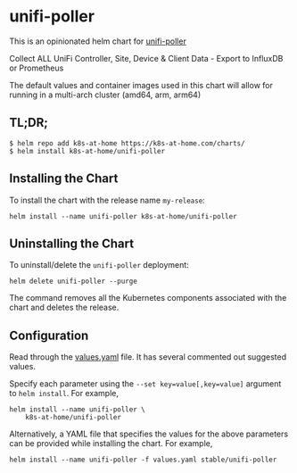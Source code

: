# unifi-poller

This is an opinionated helm chart for [unifi-poller](https://github.com/unifi-poller/unifi-poller)

Collect ALL UniFi Controller, Site, Device & Client Data - Export to InfluxDB or Prometheus

The default values and container images used in this chart will allow for running in a multi-arch cluster (amd64, arm, arm64)

## TL;DR;

```shell
$ helm repo add k8s-at-home https://k8s-at-home.com/charts/
$ helm install k8s-at-home/unifi-poller
```

## Installing the Chart

To install the chart with the release name `my-release`:

```console
helm install --name unifi-poller k8s-at-home/unifi-poller
```

## Uninstalling the Chart

To uninstall/delete the `unifi-poller` deployment:

```console
helm delete unifi-poller --purge
```

The command removes all the Kubernetes components associated with the chart and deletes the release.

## Configuration

Read through the [values.yaml](https://github.com/k8s-at-home/charts/blob/master/charts/unifi-poller/values.yaml) file. It has several commented out suggested values.

Specify each parameter using the `--set key=value[,key=value]` argument to `helm install`. For example,

```console
helm install --name unifi-poller \
    k8s-at-home/unifi-poller
```

Alternatively, a YAML file that specifies the values for the above parameters can be provided while installing the chart. For example,

```console
helm install --name unifi-poller -f values.yaml stable/unifi-poller
```
